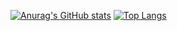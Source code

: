 [![Anurag's GitHub stats](https://github-readme-stats.vercel.app/api?username=TomTruyen)](https://github.com/anuraghazra/github-readme-stats)
[![Top Langs](https://github-readme-stats.vercel.app/api/top-langs/?username=TomTruyen&layout=compact)](https://github.com/anuraghazra/github-readme-stats)
